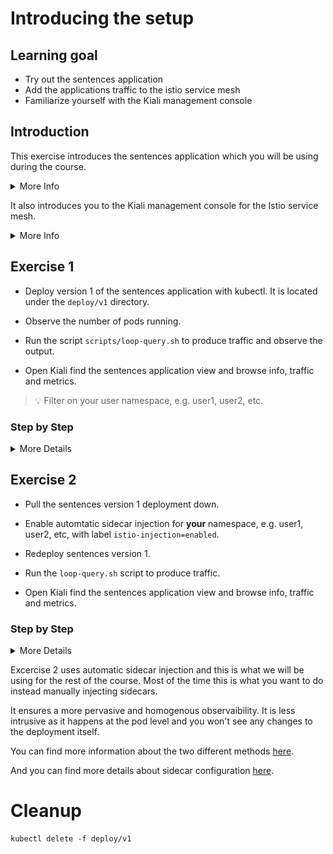 [//]: # (Copyright, Eficode )
[//]: # (Origin: https://github.com/eficode-academy/istio-katas)
[//]: # (Tags: #sentences #kiali)

# Introducing the setup

## Learning goal

- Try out the sentences application
- Add the applications traffic to the istio service mesh
- Familiarize yourself with the Kiali management console

## Introduction

This exercise introduces the sentences application which you will be using during the course.

<details>
    <summary> More Info </summary>

This application implements a simple 'sentences' builder, which can build
sentences from the following simple algorithm:

```
age = random(0,100)
name = random(['Peter','Ray','Egon'])
return name + ' is ' + age + ' years'
```
The application is made up of three services, one which can be queried for the
random age, one which can be queried for a random name and a frontend sentence service, which
calls the two other through HTTP requests and formats the final sentences.

</details>

It also introduces you to the Kiali management console for the Istio service mesh.

<details>
    <summary> More Info </summary>

Kiali provides dashboards and observability by showing you the structure and health of your service mesh.
It provides detailed metrics, Grafana access and integrates with Jaeger for distributed tracing. 

</details>

## Exercise 1

- Deploy version 1 of the sentences application with kubectl. It is located under the `deploy/v1` directory.

- Observe the number of pods running.

- Run the script `scripts/loop-query.sh` to produce traffic and observe the output.

- Open Kiali find the sentences application view and browse info, traffic and metrics.

> :bulb: Filter on your user namespace, e.g. user1, user2, etc.

### Step by Step
<details>
    <summary> More Details </summary>

**Deploy version 1 of the sentences application**

Open a terminal in the root of the git repository (istio-katas) and use `kubectl` to deploy `v1` of the application.

```console
kubectl apply -f deploy/v1
```

**Observe the number of services and pods running**

```console
kubectl get pod,svc
```

You should see something like:

```console
NAME                             READY   STATUS    RESTARTS   AGE
pod/age-7976688957-mbvzz         1/1     Running   0          2s
pod/name-v1-587b56cdf4-rwcwt     1/1     Running   0          2s
pod/sentences-6dffccb8c6-7fd57   1/1     Running   0          2s

NAME                TYPE        CLUSTER-IP       EXTERNAL-IP   PORT(S)          AGE
service/age         ClusterIP   172.20.123.133   <none>        5000/TCP         2s
service/name        ClusterIP   172.20.108.51    <none>        5000/TCP         2s
service/name-v1     ClusterIP   172.20.226.141   <none>        5000/TCP         2s
service/sentences   NodePort    172.20.168.218   <none>        5000:30326/TCP   2s
```

**Run the `loop-query.sh` script** 

In another shell, run the following to continuously query the sentence service and observe the output:

```console
./scripts/loop-query.sh
```

Traffic is now flowing between the services.

**Browse to kiali and investigate the traffic flow**

![Sentences with no sidecars](images/kiali-no-sidecars.png)

> :bulb:
> The red icons beside the workloads mean we have no istio sidecars deployed.
> Browse the different tabs to see that there is no traffic nor metrics being captured. 
> As there are no sidecars the traffic is not part of the istio service mesh.
> If there we sidecars you would see two containers per pod when you run `kubectl get pods`.

</details>

## Exercise 2

- Pull the sentences version 1 deployment down.

- Enable automtatic sidecar injection for **your** namespace, e.g. user1, user2, etc, with label `istio-injection=enabled`.

- Redeploy sentences version 1.
 
- Run the `loop-query.sh` script to produce traffic.

- Open Kiali find the sentences application view and browse info, traffic and metrics.

### Step by Step
<details>
    <summary> More Details </summary>

**Pull sentences version 1 deployment down**

```console
kubectl delete -f deploy/v1
```

**Enable automtatic sidecar injection**

```console
kubectl label namespace <USERNAME HERE> istio-injection=enabled
```

**Redeploy sentences version 1**

```console
kubectl apply -f deploy/v1
```

**Run the loop-query.sh script**

```console
./scripts/loop-query.sh
```

**Browse kiali and investigate the traffic flow**

![Sentences with sidecars](images/kiali-with-sidecars.png)

> :bulb: Now you can see there are sidecars and the traffic is part of the mesh. 
> Browse the different tabs to see the traffic and metrics being captured.
> If you run `kubectl get pods` you will see two containers per pod.

</details>

Excercise 2 uses automatic sidecar injection and this is what we will be using 
for the rest of the course. Most of the time this is what you want to do instead 
manually injecting sidecars.

It ensures a more pervasive and homogenous observaibility. It is less intrusive as 
it happens at the pod level and you won't see any changes to the deployment itself.

You can find more information about the two different methods [here](https://istio.io/latest/docs/setup/additional-setup/sidecar-injection/).

And you can find more details about sidecar configuration [here](https://istio.io/latest/docs/concepts/traffic-management/#sidecars).

# Cleanup

```console
kubectl delete -f deploy/v1
```
